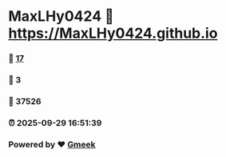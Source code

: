 # MaxLHy0424 :link: https://MaxLHy0424.github.io 
### :page_facing_up: [17](https://MaxLHy0424.github.io/tag.html) 
### :speech_balloon: 3 
### :hibiscus: 37526 
### :alarm_clock: 2025-09-29 16:51:39 
### Powered by :heart: [Gmeek](https://github.com/Meekdai/Gmeek)
